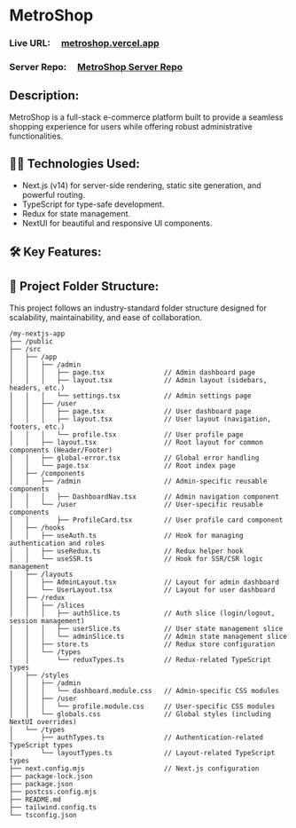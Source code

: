 # MetroShop

### Live URL: &nbsp; &nbsp; [metroshop.vercel.app](https://metroshop.vercel.app/)

### Server Repo: &nbsp; &nbsp; [MetroShop Server Repo](https://github.com/mdsejan/MetroShop-server)

## Description:

MetroShop is a full-stack e-commerce platform built to provide a seamless shopping experience for users while offering robust administrative functionalities.

## 👨‍💻 Technologies Used:

- Next.js (v14) for server-side rendering, static site generation, and powerful routing.
- TypeScript for type-safe development.
- Redux for state management.
- NextUI for beautiful and responsive UI components.

## 🛠️ Key Features:

## 🚀 Project Folder Structure:

This project follows an industry-standard folder structure designed for scalability, maintainability, and ease of collaboration.

```
/my-nextjs-app
├── /public
├── /src
│   ├── /app
│   │   ├── /admin
│   │   │   ├── page.tsx               // Admin dashboard page
│   │   │   ├── layout.tsx             // Admin layout (sidebars, headers, etc.)
│   │   │   └── settings.tsx           // Admin settings page
│   │   ├── /user
│   │   │   ├── page.tsx               // User dashboard page
│   │   │   ├── layout.tsx             // User layout (navigation, footers, etc.)
│   │   │   └── profile.tsx            // User profile page
│   │   ├── layout.tsx                 // Root layout for common components (Header/Footer)
│   │   ├── global-error.tsx           // Global error handling
│   │   └── page.tsx                   // Root index page
│   ├── /components
│   │   ├── /admin                     // Admin-specific reusable components
│   │   │   ├── DashboardNav.tsx       // Admin navigation component
│   │   └── /user                      // User-specific reusable components
│   │       ├── ProfileCard.tsx        // User profile card component
│   ├── /hooks
│   │   ├── useAuth.ts                 // Hook for managing authentication and roles
│   │   ├── useRedux.ts                // Redux helper hook
│   │   └── useSSR.ts                  // Hook for SSR/CSR logic management
│   ├── /layouts
│   │   ├── AdminLayout.tsx            // Layout for admin dashboard
│   │   └── UserLayout.tsx             // Layout for user dashboard
│   ├── /redux
│   │   ├── /slices
│   │   │   ├── authSlice.ts           // Auth slice (login/logout, session management)
│   │   │   ├── userSlice.ts           // User state management slice
│   │   │   └── adminSlice.ts          // Admin state management slice
│   │   ├── store.ts                   // Redux store configuration
│   │   └── /types
│   │       └── reduxTypes.ts          // Redux-related TypeScript types
│   ├── /styles
│   │   ├── /admin
│   │   │   └── dashboard.module.css   // Admin-specific CSS modules
│   │   ├── /user
│   │   │   └── profile.module.css     // User-specific CSS modules
│   │   └── globals.css                // Global styles (including NextUI overrides)
│   └── /types
│       ├── authTypes.ts               // Authentication-related TypeScript types
│       └── layoutTypes.ts             // Layout-related TypeScript types
├── next.config.mjs                    // Next.js configuration
├── package-lock.json
├── package.json
├── postcss.config.mjs
├── README.md
├── tailwind.config.ts
└── tsconfig.json
```
